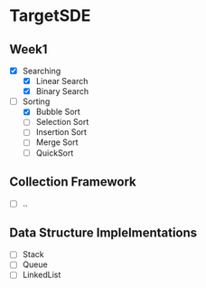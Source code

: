 # TargetSDE

## Week1
- [x] Searching
    - [x] Linear Search
    - [x] Binary Search
- [ ] Sorting
  - [x] Bubble Sort
  - [ ] Selection Sort
  - [ ] Insertion Sort
  - [ ] Merge Sort
  - [ ] QuickSort
## Collection Framework
- [ ] ..

## Data Structure Implelmentations
- [ ] Stack 
- [ ] Queue
- [ ] LinkedList
